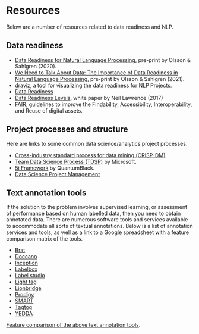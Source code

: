 # Resources

Below are a number of resources related to data readiness and NLP.

## Data readiness

* [Data Readiness for Natural Language Processing](https://arxiv.org/abs/2009.02043), pre-print by Olsson & Sahlgren (2020).
* [We Need to Talk About Data: The Importance of Data Readiness in Natural Language Processing](https://arxiv.org/abs/2110.05464), pre-print by Olsson & Sahlgren (2021).
* [draviz](https://github.com/fredriko/draviz), a tool for visualizing the data readiness for NLP Projects.
* [Data Readiness](http://data-readiness.org/)
* [Data Readiness Levels](https://arxiv.org/abs/1705.02245), white paper by Neil Lawrence (2017)
* [FAIR](https://www.go-fair.org/fair-principles/), guidelines to improve the Findability, Accessibility, Interoperability, and Reuse of digital assets.


## Project processes and structure

Here are links to some common data science/analytics project processes.

* [Cross-industry standard process for data mining (CRISP-DM)](https://en.wikipedia.org/wiki/Cross-industry_standard_process_for_data_mining)
* [Team Data Science Process (TDSP)](https://docs.microsoft.com/en-us/azure/machine-learning/team-data-science-process/lifecycle) by Microsoft.
* [5i Framework](https://medium.com/quantumblack/the-protocol-series-articulating-the-lifecycle-of-an-analytics-use-case-with-the-5i-framework-9959b0306eee) by QuantumBlack.
* [Data Science Project Management](http://www.datascience-pm.com/)


## Text annotation tools

If the solution to the problem involves supervised learning, or assessment of performance based on human labelled data,
then you need to obtain annotated data. There are numerous software tools and services available to accommodate all
sorts of textual annotations. Below is a list of annotation services and tools, as well as a link to a Google spreadsheet with a 
feature comparison matrix of the tools.

* [Brat](https://brat.nlplab.org/)
* [Doccano](https://doccano.herokuapp.com/)
* [Inception](https://inception-project.github.io/)
* [Labelbox](https://labelbox.com/)
* [Label studio](https://labelstud.io/)
* [Light tag](https://www.lighttag.io/)
* [Lionbridge](https://lionbridge.ai/data-annotation-platform/)
* [Prodigy](https://prodi.gy/)
* [SMART](https://github.com/RTIInternational/SMART)
* [Tagtog](https://www.tagtog.net/)
* [YEDDA](https://github.com/jiesutd/YEDDA)

[Feature comparison of the above text annotation tools](https://docs.google.com/spreadsheets/d/1iKO0PhOhthsjZHGyhmsmYKKOxdmdJxrCJdNYevB3L4A/edit?usp=sharing).